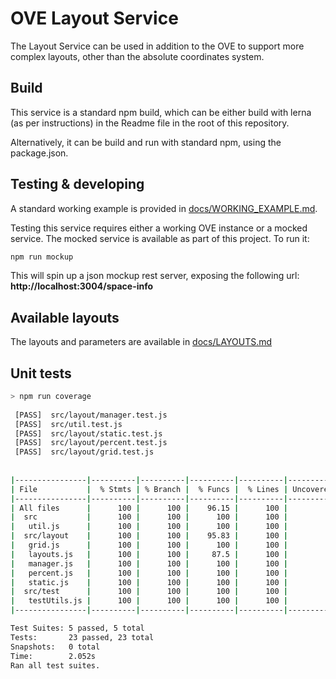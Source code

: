 # OVE Layout Service

The Layout Service can be used in addition to the OVE to support more complex layouts,
other than the absolute coordinates system.

## Build

This service is a standard npm build, which can be either build with lerna (as per instructions)
in the Readme file in the root of this repository.

Alternatively, it can be build and run with standard npm, using the package.json.

## Testing & developing

A standard working example is provided in [docs/WORKING_EXAMPLE.md](docs/WORKING_EXAMPLE.md).

Testing this service requires either a working OVE instance or a mocked service. The mocked service
is available as part of this project. To run it:

```bash
npm run mockup
```

This will spin up a json mockup rest server, exposing the following url: **http://localhost:3004/space-info**

## Available layouts

The layouts and parameters are available in [docs/LAYOUTS.md](docs/LAYOUTS.md)

## Unit tests

```bash
> npm run coverage
 
 [PASS]  src/layout/manager.test.js
 [PASS]  src/util.test.js
 [PASS]  src/layout/static.test.js
 [PASS]  src/layout/percent.test.js
 [PASS]  src/layout/grid.test.js
 
 
|----------------|----------|----------|----------|----------|-------------------|
| File           |  % Stmts | % Branch |  % Funcs |  % Lines | Uncovered Line #s |
|----------------|----------|----------|----------|----------|-------------------|
| All files      |      100 |      100 |    96.15 |      100 |                   |
|  src           |      100 |      100 |      100 |      100 |                   |
|   util.js      |      100 |      100 |      100 |      100 |                   |
|  src/layout    |      100 |      100 |    95.83 |      100 |                   |
|   grid.js      |      100 |      100 |      100 |      100 |                   |
|   layouts.js   |      100 |      100 |     87.5 |      100 |                   |
|   manager.js   |      100 |      100 |      100 |      100 |                   |
|   percent.js   |      100 |      100 |      100 |      100 |                   |
|   static.js    |      100 |      100 |      100 |      100 |                   |
|  src/test      |      100 |      100 |      100 |      100 |                   |
|   testUtils.js |      100 |      100 |      100 |      100 |                   |
|----------------|----------|----------|----------|----------|-------------------|

Test Suites: 5 passed, 5 total
Tests:       23 passed, 23 total
Snapshots:   0 total
Time:        2.052s
Ran all test suites.
```